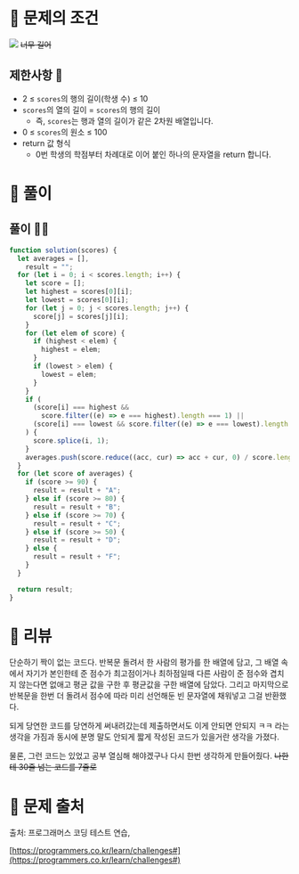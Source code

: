 # 📌 문제의 조건
![](https://images.velog.io/images/planethoon/post/43426fc5-916c-4cc6-a23e-e8e81fc67e0a/image.png)
~~너무 길어~~

## 제한사항 🤔
* 2 ≤ `scores`의 행의 길이(학생 수) ≤ 10
* `scores`의 열의 길이 = `scores`의 행의 길이
  * 즉, `scores`는 행과 열의 길이가 같은 2차원 배열입니다.
* 0 ≤ `scores`의 원소 ≤ 100
* return 값 형식
  * 0번 학생의 학점부터 차례대로 이어 붙인 하나의 문자열을 return 합니다.

# 📌 풀이

## 풀이 👨‍💻

```jsx
function solution(scores) {
  let averages = [],
    result = "";
  for (let i = 0; i < scores.length; i++) {
    let score = [];
    let highest = scores[0][i];
    let lowest = scores[0][i];
    for (let j = 0; j < scores.length; j++) {
      score[j] = scores[j][i];
    }
    for (let elem of score) {
      if (highest < elem) {
        highest = elem;
      }
      if (lowest > elem) {
        lowest = elem;
      }
    }
    if (
      (score[i] === highest &&
        score.filter((e) => e === highest).length === 1) ||
      (score[i] === lowest && score.filter((e) => e === lowest).length === 1)
    ) {
      score.splice(i, 1);
    }
    averages.push(score.reduce((acc, cur) => acc + cur, 0) / score.length);
  }
  for (let score of averages) {
    if (score >= 90) {
      result = result + "A";
    } else if (score >= 80) {
      result = result + "B";
    } else if (score >= 70) {
      result = result + "C";
    } else if (score >= 50) {
      result = result + "D";
    } else {
      result = result + "F";
    }
  }

  return result;
}
```


# 📌 리뷰
단순하기 짝이 없는 코드다.
반복문 돌려서 한 사람의 평가를 한 배열에 담고, 그 배열 속에서 자기가 본인한테 준 점수가 최고점이거나 최하점일때 다른 사람이 준 점수와 겹치지 않는다면 없애고 평균 값을 구한 후 평균값을 구한 배열에 담았다.
그리고 마지막으로 반복문을 한번 더 돌려서 점수에 따라 미리 선언해둔 빈 문자열에 채워넣고 그걸 반환했다.

되게 당연한 코드를 당연하게 써내려갔는데 제출하면서도 이게 안되면 안되지 ㅋㅋ 라는 생각을 가짐과 동시에 분명 말도 안되게 짧게 작성된 코드가 있을거란 생각을 가졌다.

물론, 그런 코드는 있었고 공부 열심해 해야겠구나 다시 한번 생각하게 만들어줬다. 
~~나한테 30줄 넘는 코드를 7줄로~~

# 📌 문제 출처

출처: 프로그래머스 코딩 테스트 연습,

[https://programmers.co.kr/learn/challenges#](https://programmers.co.kr/learn/challenges#)
